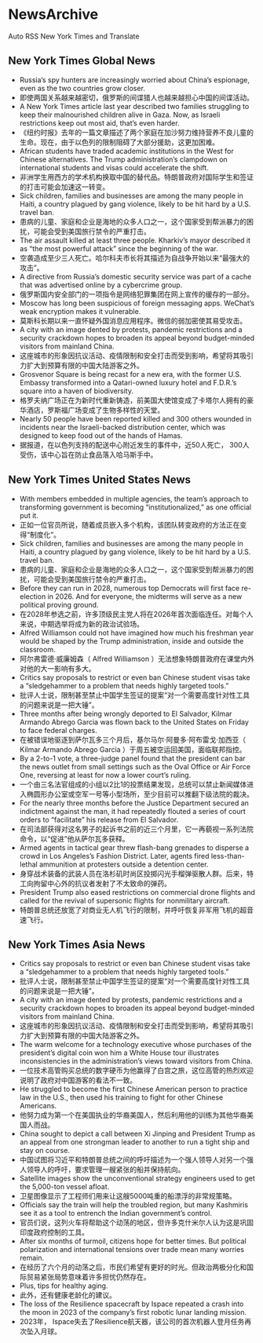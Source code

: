 # NewsArchive
Auto RSS New York Times and Translate

## New York Times Global News
* Russia’s spy hunters are increasingly worried about China’s espionage, even as the two countries grow closer.
* 即使两国关系越来越密切，俄罗斯的间谍猎人也越来越担心中国的间谍活动。
* A New York Times article last year described two families struggling to keep their malnourished children alive in Gaza. Now, as Israeli restrictions keep out most aid, that’s even harder.
* 《纽约时报》去年的一篇文章描述了两个家庭在加沙努力维持营养不良儿童的生命。现在，由于以色列的限制阻碍了大部分援助，这更加困难。
* African students have traded academic institutions in the West for Chinese alternatives. The Trump administration’s clampdown on international students and visas could accelerate the shift.
* 非洲学生用西方的学术机构换取中国的替代品。特朗普政府对国际学生和签证的打击可能会加速这一转变。
* Sick children, families and businesses are among the many people in Haiti, a country plagued by gang violence, likely to be hit hard by a U.S. travel ban.
* 患病的儿童、家庭和企业是海地的众多人口之一，这个国家受到帮派暴力的困扰，可能会受到美国旅行禁令的严重打击。
* The air assault killed at least three people. Kharkiv’s mayor described it as “the most powerful attack” since the beginning of the war.
* 空袭造成至少三人死亡。哈尔科夫市长将其描述为自战争开始以来“最强大的攻击”。
* A directive from Russia’s domestic security service was part of a cache that was advertised online by a cybercrime group.
* 俄罗斯国内安全部门的一项指令是网络犯罪集团在网上宣传的缓存的一部分。
* Moscow has long been suspicious of foreign messaging apps. WeChat’s weak encryption makes it vulnerable.
* 莫斯科长期以来一直怀疑外国消息应用程序。微信的弱加密使其易受攻击。
* A city with an image dented by protests, pandemic restrictions and a security crackdown hopes to broaden its appeal beyond budget-minded visitors from mainland China.
* 这座城市的形象因抗议活动、疫情限制和安全打击而受到影响，希望将其吸引力扩大到预算有限的中国大陆游客之外。
* Grosvenor Square is being recast for a new era, with the former U.S. Embassy transformed into a Qatari-owned luxury hotel and F.D.R.’s square into a haven of biodiversity.
* 格罗夫纳广场正在为新时代重新铸造，前美国大使馆变成了卡塔尔人拥有的豪华酒店，罗斯福广场变成了生物多样性的天堂。
* Nearly 50 people have been reported killed and 300 others wounded in incidents near the Israeli-backed distribution center, which was designed to keep food out of the hands of Hamas.
* 据报道，在以色列支持的配送中心附近发生的事件中，近50人死亡， 300人受伤，该中心旨在防止食品落入哈马斯手中。

## New York Times United States News
* With members embedded in multiple agencies, the team’s approach to transforming government is becoming “institutionalized,” as one official put it.
* 正如一位官员所说，随着成员嵌入多个机构，该团队转变政府的方法正在变得“制度化”。
* Sick children, families and businesses are among the many people in Haiti, a country plagued by gang violence, likely to be hit hard by a U.S. travel ban.
* 患病的儿童、家庭和企业是海地的众多人口之一，这个国家受到帮派暴力的困扰，可能会受到美国旅行禁令的严重打击。
* Before they can run in 2028, numerous top Democrats will first face re-election in 2026. And for everyone, the midterms will serve as a new political proving ground.
* 在2028年参选之前，许多顶级民主党人将在2026年首次面临连任。对每个人来说，中期选举将成为新的政治试验场。
* Alfred Williamson could not have imagined how much his freshman year would be shaped by the Trump administration, inside and outside the classroom.
* 阿尔弗雷德·威廉姆森（ Alfred Williamson ）无法想象特朗普政府在课堂内外对他的大一影响有多大。
* Critics say proposals to restrict or even ban Chinese student visas take a “sledgehammer to a problem that needs highly targeted tools.”
* 批评人士说，限制甚至禁止中国学生签证的提案“对一个需要高度针对性工具的问题来说是一把大锤”。
* Three months after being wrongly deported to El Salvador, Kilmar Armando Abrego Garcia was flown back to the United States on Friday to face federal charges.
* 在被错误地驱逐到萨尔瓦多三个月后，基尔马尔·阿曼多·阿布雷戈·加西亚（ Kilmar Armando Abrego Garcia ）于周五被空运回美国，面临联邦指控。
* By a 2-to-1 vote, a three-judge panel found that the president can bar the news outlet from small settings such as the Oval Office or Air Force One, reversing at least for now a lower court’s ruling.
* 一个由三名法官组成的小组以2比1的投票结果发现，总统可以禁止新闻媒体进入椭圆形办公室或空军一号等小型场所，至少目前可以推翻下级法院的裁决。
* For the nearly three months before the Justice Department secured an indictment against the man, it had repeatedly flouted a series of court orders to “facilitate” his release from El Salvador.
* 在司法部获得对这名男子的起诉书之前的近三个月里，它一再藐视一系列法院命令，以“促进”他从萨尔瓦多获释。
* Armed agents in tactical gear threw flash-bang grenades to disperse a crowd in Los Angeles’s Fashion District. Later, agents fired less-than-lethal ammunition at protesters outside a detention center.
* 身穿战术装备的武装人员在洛杉矶时尚区投掷闪光手榴弹驱散人群。后来，特工向拘留中心外的抗议者发射了不太致命的弹药。
* President Trump also eased restrictions on commercial drone flights and called for the revival of supersonic flights for nonmilitary aircraft.
* 特朗普总统还放宽了对商业无人机飞行的限制，并呼吁恢复非军用飞机的超音速飞行。

## New York Times Asia News
* Critics say proposals to restrict or even ban Chinese student visas take a “sledgehammer to a problem that needs highly targeted tools.”
* 批评人士说，限制甚至禁止中国学生签证的提案“对一个需要高度针对性工具的问题来说是一把大锤”。
* A city with an image dented by protests, pandemic restrictions and a security crackdown hopes to broaden its appeal beyond budget-minded visitors from mainland China.
* 这座城市的形象因抗议活动、疫情限制和安全打击而受到影响，希望将其吸引力扩大到预算有限的中国大陆游客之外。
* The warm welcome for a technology executive whose purchases of the president’s digital coin won him a White House tour illustrates inconsistencies in the administration’s views toward visitors from China.
* 一位技术高管购买总统的数字硬币为他赢得了白宫之旅，这位高管的热烈欢迎说明了政府对中国游客的看法不一致。
* He struggled to become the first Chinese American person to practice law in the U.S., then used his training to fight for other Chinese Americans.
* 他努力成为第一个在美国执业的华裔美国人，然后利用他的训练为其他华裔美国人而战。
* China sought to depict a call between Xi Jinping and President Trump as an appeal from one strongman leader to another to run a tight ship and stay on course.
* 中国试图将习近平和特朗普总统之间的呼吁描述为一个强人领导人对另一个强人领导人的呼吁，要求管理一艘紧张的船并保持航向。
* Satellite images show the unconventional strategy engineers used to get the 5,000-ton vessel afloat.
* 卫星图像显示了工程师们用来让这艘5000吨重的船漂浮的非常规策略。
* Officials say the train will help the troubled region, but many Kashmiris see it as a tool to entrench the Indian government’s control.
* 官员们说，这列火车将帮助这个动荡的地区，但许多克什米尔人认为这是巩固印度政府控制的工具。
* After six months of turmoil, citizens hope for better times. But political polarization and international tensions over trade mean many worries remain.
* 在经历了六个月的动荡之后，市民们希望有更好的时光。但政治两极分化和国际贸易紧张局势意味着许多担忧仍然存在。
* Plus, tips for healthy aging.
* 此外，还有健康老龄化的建议。
* The loss of the Resilience spacecraft by Ispace repeated a crash into the moon in 2023 of the company’s first robotic lunar landing mission.
* 2023年， Ispace失去了Resilience航天器，该公司的首次机器人登月任务再次坠入月球。

